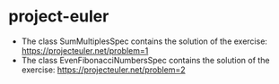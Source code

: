 # project-euler

* The class SumMultiplesSpec contains the solution of the exercise: <https://projecteuler.net/problem=1>
* The class EvenFibonacciNumbersSpec contains the solution of the exercise: <https://projecteuler.net/problem=2>